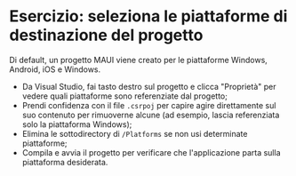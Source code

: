 # Esercizio: seleziona le piattaforme di destinazione del progetto
Di default, un progetto MAUI viene creato per le piattaforme Windows, Android, iOS e Windows.

- Da Visual Studio, fai tasto destro sul progetto e clicca "Proprietà" per vedere quali piattaforme sono referenziate dal progetto;
- Prendi confidenza con il file `.csrpoj` per capire agire direttamente sul suo contenuto per rimuoverne alcune (ad esempio, lascia referenziata solo la piattaforma Windows);
- Elimina le sottodirectory di `/Platforms` se non usi determinate piattaforme;
- Compila e avvia il progetto per verificare che l'applicazione parta sulla piattaforma desiderata.